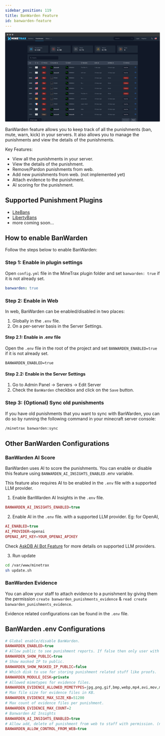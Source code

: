 ```yaml
---
sidebar_position: 119
title: BanWarden Feature
id: banwarden-feature
---
```


![Index](./../../static/img/shots/new/index-banwarden.png)

BanWarden feature allows you to keep track of all the punishments (ban, mute, warn, kick) in your servers. It also allows you to manage the punishments and view the details of the punishments.

Key Features:

- View all the punishments in your server.
- View the details of the punishment.
- Remove/Pardon punishments from web.
- Add new punishments from web. (not implemented yet)
- Attach evidence to the punishment.
- AI scoring for the punishment.

## Supported Punishment Plugins

- [LiteBans](https://www.spigotmc.org/resources/litebans.3715/)
- [LibertyBans](https://www.spigotmc.org/resources/libertybans.81063/)
- more coming soon... 

## How to enable BanWarden

Follow the steps below to enable BanWarden:

### Step 1: Enable in plugin settings

Open `config.yml` file in the MineTrax plugin folder and set `banwarden: true` if it is not already set.

```yaml
banwarden: true
```

### Step 2: Enable in Web

In web, BanWarden can be enabled/disabled in two places:

1. Globally in the `.env` file.
2. On a per-server basis in the Server Settings.

#### Step 2.1: Enable in .env file

Open the `.env` file in the root of the project and set `BANWARDEN_ENABLED=true` if it is not already set.

```env
BANWARDEN_ENABLED=true
```

#### Step 2.2: Enable in the Server Settings

1. Go to Admin Panel -> Servers -> Edit Server
2. Check the `BanWarden` checkbox and click on the `Save` button.

### Step 3: (Optional) Sync old punishments

If you have old punishments that you want to sync with BanWarden, you can do so by running the following command in your minecraft server console:

```bash
/minetrax banwarden:sync
```

## Other BanWarden Configurations

### BanWarden AI Score

BanWarden uses AI to score the punishments. You can enable or disable this feature using `BANWARDEN_AI_INSIGHTS_ENABLED` .env variable.

This feature also requires AI to be enabled in the `.env` file with a supported LLM provider.

1. Enable BanWarden AI Insights in the `.env` file.
```php
BANWARDEN_AI_INSIGHTS_ENABLED=true
```

2. Enable AI in the `.env` file. with a supported LLM provider.
Eg: for OpenAI,
```php
AI_ENABLED=true
AI_PROVIDER=openai
OPENAI_API_KEY=YOUR_OPENAI_APIKEY
```

Check [AskDB AI Bot Feature](./askdb-ai-bot-feature.md) for more details on supported LLM providers.

3. Run update

```bash
cd /var/www/minetrax
sh update.sh
```


### BanWarden Evidence

You can allow your staff to attach evidence to a punishment by giving them the permission `create banwarden_punishments_evidence` & `read create banwarden_punishments_evidence`.

Evidence related configurations can be found in the `.env` file.

## BanWarden .env Configurations

```php
# Global enable/disable BanWarden.
BANWARDEN_ENABLED=true
# Allow public to see punishment reports. If false then only user with permission `read banwarden_punishments` can view.
BANWARDEN_SHOW_PUBLIC=true
# Show masked IP to public.
BANWARDEN_SHOW_MASKED_IP_PUBLIC=false
# Which disk to use for storing punishment related stuff like proofs.
BANWARDEN_MODULE_DISK=private
# Allowed mimetypes for evidence files.
BANWARDEN_EVIDENCE_ALLOWED_MIMETYPES=jpg,png,gif,bmp,webp,mp4,avi,mov,mkv,webm,zip,rar
# Max file size for evidence files in KB.
BANWARDEN_EVIDENCE_MAX_SIZE_KB=51200
# Max count of evidence files per punishment.
BANWARDEN_EVIDENCE_MAX_COUNT=2
# Banwarden AI Insights
BANWARDEN_AI_INSIGHTS_ENABLED=true
# Allow add, delete of punishment from web to staff with permission. (not implemented yet)
BANWARDEN_ALLOW_CONTROL_FROM_WEB=true
```
